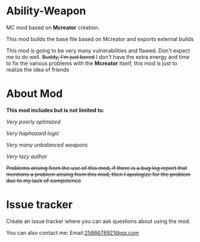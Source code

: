# Ability-Weapon
MC mod based on **Mcreator** creation.

This mod builds the base file based on Mcreator and exports external builds

This mod is going to be very many vulnerabilities and flawed.
Don't expect me to do well. ~~Buddy, I'm just bored~~
I don't have the extra energy and time to fix the various problems with the **Mcreator** itself, this mod is just to realize the idea of friends

# About Mod
**This mod includes but is not limited to:**

*Very poorly optimized*

*Very haphazard logic*

*Very many unbalanced weapons*

*Very lazy author*

~~Problems arising from the use of this mod, if there is a bug log report that mentions a problem arising from this mod, then I apologize for the problem due to my lack of competence~~



# Issue tracker
Create an issue tracker where you can ask questions about using the mod.

You can also contact me:
Email:2586678921@qq.com

